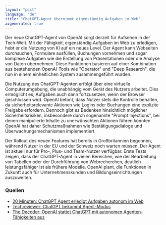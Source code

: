 ```yaml
---
layout: "post"
language: "de"
title: "ChatGPT-Agent übernimmt eigenständig Aufgaben im Web"
aigenerated: true
---
```


Der neue ChatGPT-Agent von OpenAI sorgt derzeit für Aufsehen in der Tech-Welt. Mit der Fähigkeit, eigenständig Aufgaben im Web zu erledigen, hebt er die Nutzung von KI auf ein neues Level. Der Agent kann Webseiten durchsuchen, Formulare ausfüllen, Buchungen vornehmen und sogar komplexe Aufgaben wie die Erstellung von Präsentationen oder die Analyse von Daten übernehmen. Diese Funktionen basieren auf einer Kombination aus bestehenden OpenAI-Tools wie "Operator" und "Deep Research", die nun in einem einheitlichen System zusammengeführt wurden.

<!--more-->

Die Nutzung des ChatGPT-Agenten erfolgt über eine virtuelle Computerumgebung, die unabhängig vom Gerät des Nutzers arbeitet. Dies ermöglicht es, Aufgaben auch dann fortzusetzen, wenn der Browser geschlossen wird. OpenAI betont, dass Nutzer stets die Kontrolle behalten, da sicherheitsrelevante Aktionen wie Logins oder Buchungen eine explizite Freigabe erfordern. Dennoch gibt es Bedenken hinsichtlich möglicher Sicherheitsrisiken, insbesondere durch sogenannte "Prompt Injections", bei denen manipulierte Inhalte zu unerwünschten Aktionen führen könnten. OpenAI hat daher Schutzmaßnahmen wie Bestätigungsdialoge und Überwachungsmechanismen implementiert.

Der Rollout des neuen Features hat bereits in Großbritannien begonnen, während Nutzer in der EU und der Schweiz noch warten müssen. Der Agent ist aktuell nur für Pro-, Plus- und Team-Nutzer verfügbar. Erste Tests zeigen, dass der ChatGPT-Agent in vielen Bereichen, wie der Bearbeitung von Tabellen oder der Durchführung von Webrecherchen, deutlich leistungsfähiger ist als frühere Modelle. OpenAI plant, die Funktionen in Zukunft auch für Unternehmenskunden und Bildungseinrichtungen auszuweiten.

### Quellen
- [20 Minuten: ChatGPT Agent erledigt Aufgaben autonom im Web](https://www.20min.ch/story/openai-chatgpt-agent-erledigt-aufgaben-fuer-dich-selbstaendig-im-web-103385895)
- [Techreviewer: ChatGPT bekommt Agent-Modus](https://www.techreviewer.de/chatgpt-bekommt-agent-modus-ki-erledigt-jetzt-aufgaben-im-web/)
- [The Decoder: OpenAI stattet ChatGPT mit autonomen Agenten-Fähigkeiten aus](https://the-decoder.de/openai-stattet-chatgpt-mit-autonomen-agenten-faehigkeiten-aus/)
